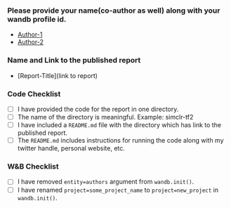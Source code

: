 ### Please provide your name(co-author as well) along with your wandb profile id.

- [Author-1](https://app.wandb.ai/id-1)
- [Author-2](https://app.wandb.ai/id-2)

### Name and Link to the published report

- [Report-Title](link to report)

### Code Checklist

- [ ] I have provided the code for the report in one directory. 
- [ ] The name of the directory is meaningful. Example: simclr-tf2
- [ ] I have included a `README.md` file with the directory which has link to the published report.
- [ ] The `README.md` includes instructions for running the code along with my twitter handle, personal website, etc.

### W&B Checklist

- [ ] I have removed `entity=authors` argument from `wandb.init()`. 
- [ ] I have renamed `project=some_project_name` to `project=new_project` in `wandb.init()`.
